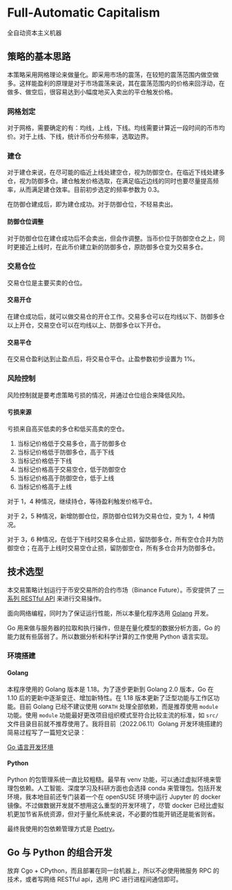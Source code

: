 # Full-Automatic Capitalism
全自动资本主义机器

## 策略的基本思路

本策略采用网格理论来做量化。即采用市场的震荡，在较短的震荡范围内做空做多。这样能盈利的原理是对于市场震荡来说，其在震荡范围内的价格来回浮动，在做多、做空后，很容易达到小幅度地买入卖出的平仓触发价格。

### 网格划定

对于网格，需要确定的有：均线，上线，下线。均线需要计算近一段时间的币市均价。对于上线、下线，统计币价分布频率，选取边界。

### 建仓

对于建仓来说，在尽可能的临近上线处建空仓，视为防御空仓。在临近下线处建多仓，视为防御多仓。建仓触发价格选取，在满足临近边线的同时也要尽量提高频率，从而满足建仓效率。目前初步选定的频率参数为 0.3。

在防御仓建成后，即为建仓成功。对于防御仓位，不轻易卖出。

#### 防御仓位调整

对于防御仓位在建仓成功后不会卖出，但会作调整。当币价位于防御空仓之上，同时更接近上线时，在此币价建立新的防御多仓，原防御多仓变为交易多仓。

### 交易仓位

交易仓位是主要买卖的仓位。

#### 交易开仓

在建仓成功后，就可以做交易仓的开仓工作。交易多仓可以在均线以下、防御多仓以上开仓，交易空仓可以在均线以上、防御多仓以下开仓。

#### 交易平仓

在交易仓盈利达到止盈点后，将交易仓平仓。止盈参数初步设置为 1%。

### 风险控制

风险控制就是要考虑策略亏损的情况，并通过仓位组合来降低风险。

#### 亏损来源

亏损来自高买低卖的多仓和低买高卖的空仓。

1. 当标记价格低于交易多仓，高于防御多仓
2. 当标记价格低于防御多仓，高于下线
3. 当标记价格低于下线
4. 当标记价格高于交易空仓，低于防御空仓
5. 当标记价格高于防御空仓，低于上线
6. 当标记价格高于上线

对于 1，4 种情况，继续持仓，等待盈利触发价格平仓。

对于 2，5 种情况，新增防御仓位，原防御仓位转为交易仓位，变为 1，4 种情况。

对于 3，6 种情况，在低于下线时交易多仓止损，留防御多仓，所有空仓合并为防御空仓；在高于上线时交易空仓止损，留防御空仓，所有多仓合并为防御多仓。

## 技术选型

本交易策略计划运行于币安交易所的合约市场（Binance Future）。币安提供了 [一系列 RESTful API](https://binance-docs.github.io/apidocs/spot/cn) 来进行交易操作。

面向网络编程，同时为了保证运行性能，所以本量化程序选用 [Golang](https://go.dev/) 开发。

Go 用来做与服务器的拉取和执行操作，但是在量化模型的数据分析方面，Go 的能力就有些孱弱了。所以数据分析和科学计算的工作使用 Python 语言实现。

### 环境搭建

#### Golang

本程序使用的 Golang 版本是 1.18。为了逐步更新到 Golang 2.0 版本，Go 在 1.10 后的更新中逐渐变迁、增加新特性。在 1.18 版本更新了泛型功能与工作区功能。目前 Golang 已经不建议使用 `GOPATH` 处理全部依赖，而是推荐使用 `module` 功能。使用 `module` 功能最好更改项目组织模式至符合比较主流的标准，如 `src/` 文件目录目前就不推荐使用了。我将目前（2022.06.11）Golang 开发环境搭建的简易过程写了一篇短文记录：

[Go 语言开发环境](https://yechanv.vercel.app/#/coding/20220611-golang_setup)

#### Python

Python 的包管理系统一直比较粗糙。最早有 venv 功能，可以通过虚拟环境来管理包依赖。人工智能、深度学习及科研方面也会选择 conda 来管理包。包括开发环境，我本地目前还专门装着一个在 openSUSE 环境中运行 Jupyter 的 docker 镜像。不过做数据开发就不想用这么重型的开发环境了，尽管 docker 已经比虚拟机更加节省系统资源，但对于量化系统来说，不必要的性能开销还是能省则省。

最终我使用的包依赖管理方式是 [Poetry](https://python-poetry.org/docs/basic-usage/)。

## Go 与 Python 的组合开发

放弃 Cgo + CPython，而且部署在同一台机器上，所以不必使用微服务 RPC 的技术，或者写网络 RESTful api，选用 IPC 进行进程间通信即可。
